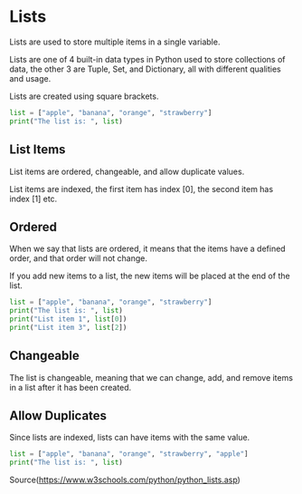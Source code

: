 # Lists

Lists are used to store multiple items in a single variable.

Lists are one of 4 built-in data types in Python used to store collections of data, the other 3 are Tuple, Set, and Dictionary, all with different qualities and usage.

Lists are created using square brackets. 

```python
list = ["apple", "banana", "orange", "strawberry"]
print("The list is: ", list)
```

## List Items

List items are ordered, changeable, and allow duplicate values.

List items are indexed, the first item has index [0], the second item has index [1] etc.

## Ordered

When we say that lists are ordered, it means that the items have a defined order, and that order will not change.

If you add new items to a list, the new items will be placed at the end of the list.

```python
list = ["apple", "banana", "orange", "strawberry"]
print("The list is: ", list)
print("List item 1", list[0])
print("List item 3", list[2])
```

## Changeable

The list is changeable, meaning that we can change, add, and remove items in a list after it has been created.

## Allow Duplicates

Since lists are indexed, lists can have items with the same value.

```python
list = ["apple", "banana", "orange", "strawberry", "apple"]
print("The list is: ", list)
```

Source(https://www.w3schools.com/python/python_lists.asp)
